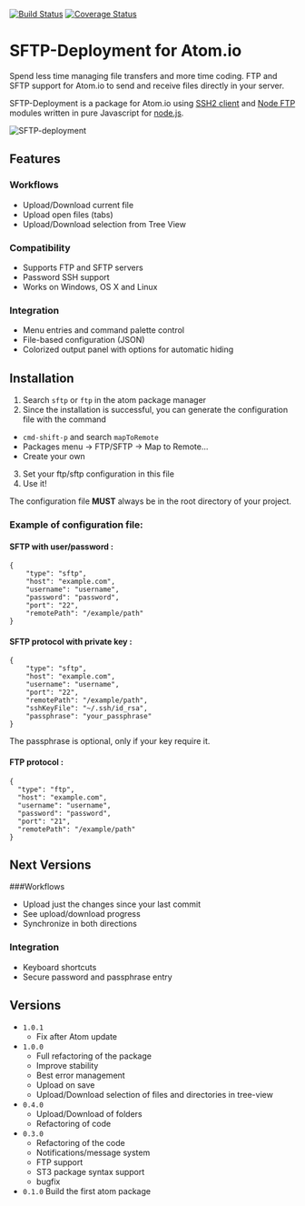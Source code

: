 [![Build Status](https://travis-ci.org/amoussard/sftp-deployment.svg?branch=evol%2F3-upload-selection)](https://travis-ci.org/amoussard/sftp-deployment)
[![Coverage Status](https://img.shields.io/coveralls/amoussard/sftp-deployment.svg)](https://coveralls.io/r/amoussard/sftp-deployment)

# SFTP-Deployment for Atom.io

Spend less time managing file transfers and more time coding. FTP and SFTP support for Atom.io to send and receive files directly in your server.

SFTP-Deployment is a package for Atom.io using [SSH2 client](https://github.com/mscdex/ssh2) and [Node FTP](https://github.com/mscdex/node-ftp) modules written in pure Javascript for [node.js](http://nodejs.org/).

![SFTP-deployment](https://atom.io/assets/packages-d6c259ff67b995961012620be1e26678.gif "SFTP-deployment")

## Features

### Workflows
* Upload/Download current file
* Upload open files (tabs)
* Upload/Download selection from Tree View

### Compatibility
* Supports FTP and SFTP servers
* Password SSH support
* Works on Windows, OS X and Linux

### Integration
* Menu entries and command palette control
* File-based configuration (JSON)
* Colorized output panel with options for automatic hiding

## Installation

1. Search `sftp` or `ftp` in the atom package manager
2. Since the installation is successful, you can generate the configuration file with the command
  * `cmd-shift-p` and search `mapToRemote`
  * Packages menu -> FTP/SFTP -> Map to Remote...
  * Create your own
3. Set your ftp/sftp configuration in this file
4. Use it!

The configuration file **MUST** always be in the root directory of your project.

### Example of configuration file:

#### SFTP with user/password :
```
{
    "type": "sftp",
    "host": "example.com",
    "username": "username",
    "password": "password",
    "port": "22",
    "remotePath": "/example/path"
}
```

#### SFTP protocol with private key :
```
{
    "type": "sftp",
    "host": "example.com",
    "username": "username",
    "port": "22",
    "remotePath": "/example/path",
    "sshKeyFile": "~/.ssh/id_rsa",
    "passphrase": "your_passphrase"
}
```
The passphrase is optional, only if your key require it.

#### FTP protocol :
```
{
  "type": "ftp",
  "host": "example.com",
  "username": "username",
  "password": "password",
  "port": "21",
  "remotePath": "/example/path"
}
```

## Next Versions

###Workflows
* Upload just the changes since your last commit
* See upload/download progress
* Synchronize in both directions

### Integration
* Keyboard shortcuts
* Secure password and passphrase entry

## Versions
* `1.0.1`
  * Fix after Atom update
* `1.0.0`
  * Full refactoring of the package
  * Improve stability
  * Best error management
  * Upload on save
  * Upload/Download selection of files and directories in tree-view
* `0.4.0`
  * Upload/Download of folders
  * Refactoring of code
* `0.3.0`
  * Refactoring of the code
  * Notifications/message system
  * FTP support
  * ST3 package syntax support
  * bugfix
* `0.1.0` Build the first atom package
